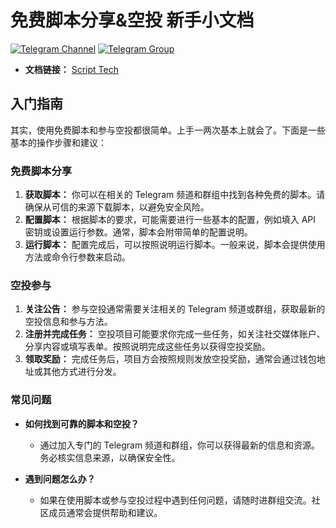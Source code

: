 # 免费脚本分享&空投 新手小文档


[![Telegram Channel](https://img.shields.io/badge/Telegram-Channel-red?logo=telegram&logoColor=white)](https://t.me/Scripter6)
[![Telegram Group](https://img.shields.io/badge/Telegram-Group-red?logo=telegram&logoColor=white)](https://t.me/HamsterKey6)

- **文档链接：** [Script Tech](https://saulgoodmanc99.github.io/Script_tech/)

## 入门指南

其实，使用免费脚本和参与空投都很简单。上手一两次基本上就会了。下面是一些基本的操作步骤和建议：

### 免费脚本分享

1. **获取脚本：** 你可以在相关的 Telegram 频道和群组中找到各种免费的脚本。请确保从可信的来源下载脚本，以避免安全风险。
2. **配置脚本：** 根据脚本的要求，可能需要进行一些基本的配置，例如填入 API 密钥或设置运行参数。通常，脚本会附带简单的配置说明。
3. **运行脚本：** 配置完成后，可以按照说明运行脚本。一般来说，脚本会提供使用方法或命令行参数来启动。

### 空投参与

1. **关注公告：** 参与空投通常需要关注相关的 Telegram 频道或群组，获取最新的空投信息和参与方法。
2. **注册并完成任务：** 空投项目可能要求你完成一些任务，如关注社交媒体账户、分享内容或填写表单。按照说明完成这些任务以获得空投奖励。
3. **领取奖励：** 完成任务后，项目方会按照规则发放空投奖励，通常会通过钱包地址或其他方式进行分发。

### 常见问题

- **如何找到可靠的脚本和空投？**
  - 通过加入专门的 Telegram 频道和群组，你可以获得最新的信息和资源。务必核实信息来源，以确保安全性。

- **遇到问题怎么办？**
  - 如果在使用脚本或参与空投过程中遇到任何问题，请随时进群组交流。社区成员通常会提供帮助和建议。

